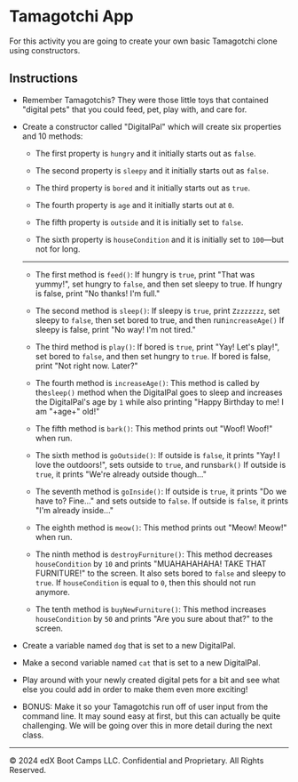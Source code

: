 # Tamagotchi App

For this activity you are going to create your own basic Tamagotchi clone using constructors.

## Instructions

* Remember Tamagotchis? They were those little toys that contained "digital pets" that you could feed, pet, play with, and care for.

* Create a constructor called "DigitalPal" which will create six properties and 10 methods:

  * The first property is `hungry` and it initially starts out as `false`.

  * The second property is `sleepy` and it initially starts out as `false`.

  * The third property is `bored` and it initially starts out as `true`.

  * The fourth property is `age` and it initially starts out at `0`.

  * The fifth property is `outside` and it is initially set to `false`.

  * The sixth property is `houseCondition` and it is initially set to `100`—but not for long.

  --- 

  * The first method is `feed()`: If hungry is `true`, print "That was yummy!", set hungry to `false`, and then set sleepy to true. If hungry is false, print "No thanks! I'm full."

  * The second method is `sleep()`: If sleepy is `true`, print `Zzzzzzzz`, set sleepy to `false`, then set bored to true, and then run`increaseAge()` If sleepy is false, print "No way! I'm not tired."

  * The third method is `play()`: If bored is `true`, print "Yay! Let's play!", set bored to `false`, and then set hungry to `true`. If bored is false, print "Not right now. Later?"

  * The fourth method is `increaseAge()`: This method is called by the`sleep()` method when the DigitalPal goes to sleep and increases the DigitalPal's age by `1` while also printing "Happy Birthday to me! I am "+age+" old!"

  * The fifth method is `bark()`: This method prints out "Woof! Woof!" when run.

  * The sixth method is `goOutside()`: If outside is `false`, it prints "Yay! I love the outdoors!", sets outside to `true`, and runs`bark()` If outside is `true`, it prints "We're already outside though..."

  * The seventh method is `goInside()`: If outside is `true`, it prints "Do we have to? Fine..." and sets outside to `false`. If outside is `false`, it prints "I'm already inside..."
	
  * The eighth method is `meow()`: This method prints out "Meow! Meow!" when run.

  * The ninth method is `destroyFurniture()`: This method decreases `houseCondition` by `10` and prints "MUAHAHAHAHA! TAKE THAT FURNITURE!" to the screen. It also sets bored to `false` and sleepy to `true`. If `houseCondition` is equal to `0`, then this should not run anymore.

  * The tenth method is `buyNewFurniture()`: This method increases `houseCondition` by `50` and prints "Are you sure about that?" to the screen.

* Create a variable named `dog` that is set to a new DigitalPal.

* Make a second variable named `cat` that is set to a new DigitalPal.

* Play around with your newly created digital pets for a bit and see what else you could add in order to make them even more exciting!

* BONUS: Make it so your Tamagotchis run off of user input from the command line. It may sound easy at first, but this can actually be quite challenging. We will be going over this in more detail during the next class.

---

© 2024 edX Boot Camps LLC. Confidential and Proprietary. All Rights Reserved.
